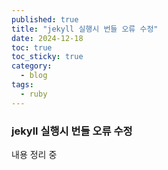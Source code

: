 ```yaml
---
published: true
title: "jekyll 실행시 번들 오류 수정"
date: 2024-12-18
toc: true
toc_sticky: true
category: 
  - blog
tags:
  - ruby
---
```


### jekyll 실행시 번들 오류 수정
내용 정리 중